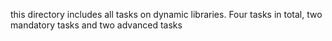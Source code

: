 this directory includes all tasks on dynamic libraries. Four tasks in total, two mandatory tasks and two advanced tasks
